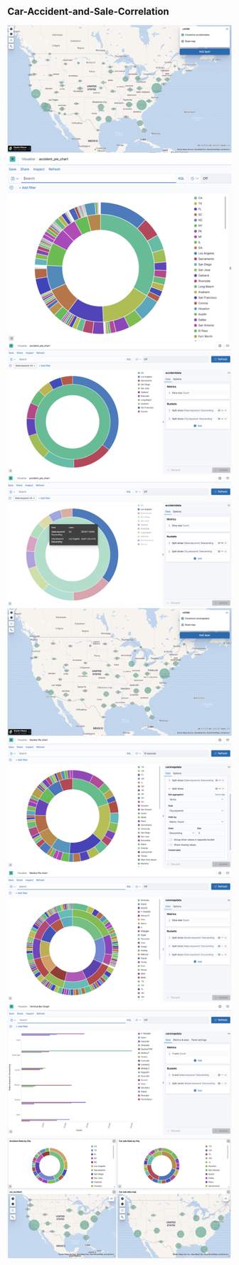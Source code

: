 <h2>Car-Accident-and-Sale-Correlation</h2>

![](/ScreenShot20200723at90534PM.png)
![](/ScreenShot20200725at12115PM.png)
![](/ScreenShot20200725at12138PM.png)
![](/ScreenShot20200725at12218PM.png)
![](/ScreenShot20200725at70224PM.png)
![](/ScreenShot20200725at70545PM.png)
![](/ScreenShot20200725at12013PM.png)
![](/ScreenShot20200725at12056PM.png)
![](/ScreenShot20200725at71601PM.png)




